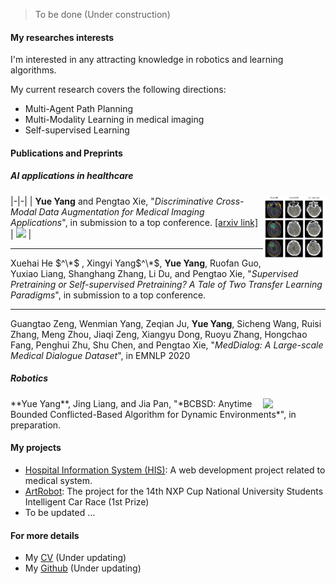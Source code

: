 > To be done (Under construction)

#### My researches interests
I'm interested in any attracting knowledge in robotics and learning algorithms. 

My current research covers the following directions:
- Multi-Agent Path Planning
- Multi-Modality Learning in medical imaging
- Self-supervised Learning

#### Publications and Preprints

##### AI applications in healthcare

<img style="float: right;" width = "100" src="../../img/paper_imgs/iclr21.jpg">

|-|-|
| **Yue Yang** and Pengtao Xie, "*Discriminative Cross-Modal Data Augmentation for Medical Imaging Applications*", in submission to a top conference. [\[arxiv link\]](https://arxiv.org/abs/2010.03468)  | ![]("../../img/paper_imgs/iclr21.jpg") | 



<hr>

Xuehai He $^\*$ , Xingyi Yang$^\*$, **Yue Yang**, Ruofan Guo, Yuxiao Liang, Shanghang Zhang, Li Du, and Pengtao Xie, 
"*Supervised Pretraining or Self-supervised Pretraining? A Tale of Two Transfer Learning Paradigms*", in submission to a top conference.

<hr>

Guangtao Zeng, Wenmian Yang, Zeqian Ju, **Yue Yang**, Sicheng Wang, Ruisi Zhang, Meng Zhou, Jiaqi Zeng, Xiangyu Dong,
Ruoyu Zhang, Hongchao Fang, Penghui Zhu, Shu Chen, and Pengtao Xie, "*MedDialog: A Large-scale Medical Dialogue Dataset*", in EMNLP 2020


##### Robotics

<img style="float: right;" width = "100" src="../../img/paper_imgs/icra21.gif">
**Yue Yang**, Jing Liang, and Jia Pan, "*BCBSD: Anytime Bounded Conflicted-Based Algorithm for Dynamic Environments*", in preparation.

#### My projects
- [Hospital Information System (HIS)](https://github.com/The-chosen/Hospital-Information-System-NEU-proj): A web development project related to medical system.
- [ArtRobot](https://github.com/The-chosen/ArtRobot-NEU): The project for the 14th NXP Cup National University Students Intelligent Car Race (1st Prize)
- To be updated ...

#### For more details
- My [CV](https://github.com/The-chosen/The-chosen.github.io/blob/master/CV_Yue_Yang(keep%20updating).pdf) (Under updating)
- My [Github](https://github.com/The-chosen) (Under updating)














<!-- Hi, I am _@huxpro_ (Huang, Xuan), a software engineer & a designer. I am currently working on programming langugaes at [Facebook](https://www.facebook.com/). I previously worked as Web Front-End Engineer at [Alibaba Trip](https://www.alitrip.com/); Web Front-End Infrastructure Team Lead at [Wepiao.com](https://www.crunchbase.com/organization/wepiao#/entity); And [Invited Consultant on PWA](<(https://medium.com/elemefe/upgrading-ele-me-to-progressive-web-app-2a446832e509)>) at [Ele.me](https://github.com/elemefe/).

I studied Digital Media Art and graduated from [Communication University of China](https://en.wikipedia.org/wiki/Communication_University_of_China) by 2016, and am studying Computer Science at [Rochester Institute of Technology](https://en.wikipedia.org/wiki/Rochester_Institute_of_Technology) from 2017. -->



<!-- |     | 💔️           | ❤️ ️                                          | ❤️❤️ ️                                          | ❤️❤️❤️ ️                                      |
| --- | ------------- | --------------------------------------------- | ----------------------------------------------- | --------------------------------------------- |
| 😅  | `PHP` `BASIC` | `C` `Prolog` <br> `Objective-C`               | `Kotlin` `Dart` `MIPS`                          | `Swift` `Agda` `Idris`                        |
| 🧐  |               | `C++` `Hack` <br> `Scheme` `Racket` `Clojure` | `C++ >11` `C#` `Typed Py` <br> `ActionScript 3` | `Scala` `Rust`                                |
| 😏  | `Shell`       | `Java` `Python`                               | `TypeScript` `Flow` `WASM`                      | `Haskell` `Coq` <br> `SML` `OCaml` `ReasonML` |
| 🤓  |               | `JavaScript`                                  | `Javascript >ES6`                               | `λ` `Λ` `Π` `Σ`                               |

> To be continue: `Fortran` `Smalltalk` `Pascal` `Forth` `Ruby` `CoffeeScript` `Go` `Elm` `Erlang` `Elixir` `F#` `F*` `Q#` `Nim` `Haxe` `Cyclone` `VimScript` `Perl` `Lua` `AppleScript` -->


<!-- - [Upgrading to Progressive Web Apps][9] · [JSConf China Shanghai 2017](http://2017.jsconf.cn/)
- Building Progressive Web Apps · [CSDI Guangzhou 2017](http://www.csdisummit.com/)
- The State of Progressive Web App · GDG IO Redux Beijing 2017
- PWA Rehashing · Baidu HQ Beijing 2017
- [Service Worker 101][5] · GDG DevFest Beijing 2016
- [Progressive Web Apps][4] · QCon Shanghai 2016
- Progressive Web App in my POV · GDG IO Redux Beijing 2016
- [CSS Still Sucks 2015][2] · 2015
- [JavaScript Modularization Journey][1] · 2015

[1]: //huangxuan.me/2015/07/09/js-module-7day/
[2]: //huangxuan.me/2015/12/28/css-sucks-2015/
[3]: //huangxuan.me/2016/06/05/pwa-in-my-pov/
[4]: //huangxuan.me/2016/10/20/pwa-qcon2016/
[5]: //huangxuan.me/2016/11/20/sw-101-gdgdf/
[6]: https://yanshuo.io/assets/player/?deck=58ac8598b123db0067292f92 "PWA Rehashing"
[7]: https://yanshuo.io/assets/player/?deck=593ad6fbfe88c2006a0a0d6d "The State of PWA"
[8]: https://yanshuo.io/assets/player/?deck=594d673d570c357d0698a950 "Building PWA"
[9]: //huangxuan.me/jsconfcn2017/ -->
